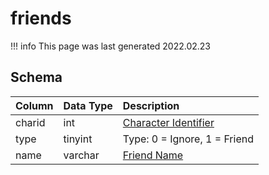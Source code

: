 # friends

!!! info
	This page was last generated 2022.02.23

## Schema

| Column | Data Type | Description |
| :--- | :--- | :--- |
| charid | int | [Character Identifier](character_data.md) |
| type | tinyint | Type: 0 = Ignore, 1 = Friend |
| name | varchar | [Friend Name](character_data.md) |

